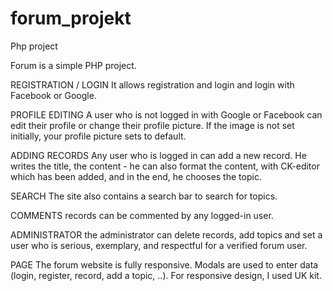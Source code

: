 # forum_projekt
 Php project
 
 Forum is a simple PHP project.

REGISTRATION / LOGIN
 It allows registration and login and login with Facebook or Google.

PROFILE EDITING
A user who is not logged in with Google or Facebook can edit their profile or change their profile picture. If the image is not set initially, your profile picture sets to default.

ADDING RECORDS
Any user who is logged in can add a new record. He writes the title, the content - he can also format the content, with  CK-editor which has been added, and in the end, he chooses the topic.

SEARCH
The site also contains a search bar to search for topics.

COMMENTS
 records can be commented by any logged-in user.

ADMINISTRATOR
the administrator can delete records, add topics and set a user who is serious, exemplary, and respectful for a verified forum user.

PAGE
The forum website is fully responsive. Modals are used to enter data (login, register, record, add a topic, ..). For responsive design, I used  UK kit.
